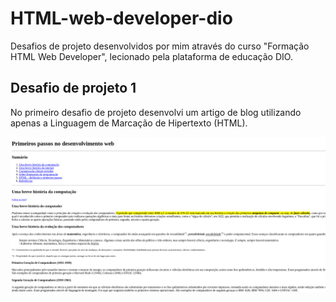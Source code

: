 # HTML-web-developer-dio

Desafios de projeto desenvolvidos por mim através do curso "Formação HTML Web Developer", lecionado pela plataforma de educação DIO.

## Desafio de projeto 1

No primeiro desafio de projeto desenvolvi um artigo de blog utilizando apenas a Linguagem de Marcação de Hipertexto (HTML).

![Desafio de projeto 1](img/desafio-proj-1a.png)
